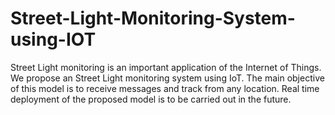# Street-Light-Monitoring-System-using-IOT
Street Light monitoring is an important application of the Internet of Things. We propose an  Street Light monitoring system using IoT. The main objective of this model is to receive  messages and track from any location. Real time deployment of the proposed model is to be  carried out in the future.
